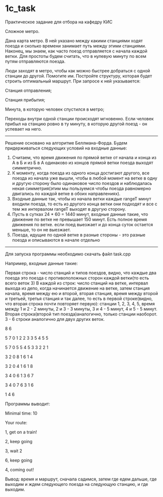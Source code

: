 # 1c_task
Практическое задание для отбора на кафедру КИС

Сложное метро. 

Дана карта метро. В ней указано между какими станциями ходят поезда и сколько времени занимает путь между этими станциями. Наконец, мы знаем, как часто поезд отправляется с начала каждой ветки. Для простоты будем считать, что в нулевую минуту по всем путям отправляются поезда.

Люди заходят в метро, чтобы как можно быстрее добраться с одной станции до другой. Помогите им. Постройте структуру, которая будет строить оптимальный маршрут. При запросе к ней указывается:

Станция отправления;

Станция прибытия;

Минута, в которую человек спустился в метро;

Переходы внутри одной станции происходят мгновенно. Если человек прибыл на станцию ровно в ту минуту, в которую другой поезд - он успевает на него.

-------------------------------------------------------------------------------------

Решение основано на алгоритме Беллмана-Форда.
Будем придерживаться следующих условий на входные данные:
1) Считаем, что время движения по прямой ветке от начала и конца из А в Б и из Б в А одинаково из концов прямой ветки поезда выходят симметрично.
2) К моменту, когда поезда из одного конца достигают другого, все поезда из начала уже вышли, чтобы в любой момент на ветке в одну и другую сторону было одинаковое число поездов и наблюдалась некая симметрия(этим мы пользуемся чтобы поезда равномерно двигались по каждой ветке в обоих направлениях).
3) Входные данные так, чтобы из начала ветки каждые rangeT минут входили поезда, то есть из другого конца ветки они подходят и все с тем же интервалом rangeT выходят в другую сторону.
4) Пусть в сутках 24 * 60 = 1440 минут, входные данные такие, что движение по ветке не превышает 150 минут. Есть полное время движения по ветке. если поед выезжает и до конца суток остается меньше, то он не выезжает.
5) Поезда, идущие по одной ветке в разные стороны - это разные поезда и описываются в начале отдельно

-------------------------------------------------------------------------------------

Для запуска программы необходимо скачать файл task.cpp

Например, входные данные такие:

Первая строка - число станций и типов поездов, видно, что каждые два поезда это поезда с противоположных сторон каждой ветки(то есть всего веток 3)
В каждой из строк: число станций на ветке, интервал выхода из депо, когда начинается движение на ветке, затем станция начала, время между ею и второй, вторая станция, время между второй и третьей, третья станция и так далее, то есть в первой строке(видно, что вторая строка почти повторяет первую): станции 1, 2, 3, 4, 5, время между 1 и 2 - 2 минуты, 2 и 3 - 3 минуты, 3 и 4 - 5 минут, 4 и 5 - 5 минут. Вторая строка(второй тип поезда)аналогично, только станции наоборот. 3 - 6 строки аналогично для двух других веток.  

8 6

5 7 0 1 2 2 3 3 5 4 5 5

5 7 0 5 5 4 5 3 3 2 2 1

3 2 0 8 1 6 1 4

3 2 0 4 1 6 1 8

3 4 0 6 1 3 6 7

3 4 0 7 6 3 1 6

1 4 6

Программы выводит:

Minimal time: 10

Your route:

1, get on a train!

2, keep going

3, wait 2

6, keep going

4, coming out!


Вывод: время и маршрут, сначала садимся, затем где едем дальше, где выходим и ждем следующего поезда на следующую станцию, и где выходим.


